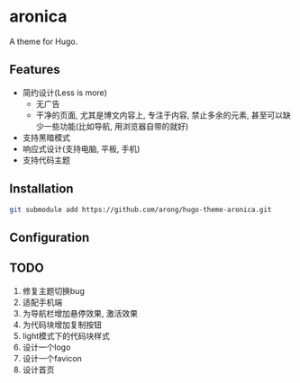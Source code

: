 # aronica

A theme for Hugo.

## Features

* 简约设计(Less is more)
    - 无广告
    - 干净的页面, 尤其是博文内容上, 专注于内容, 禁止多余的元素, 甚至可以缺少一些功能(比如导航, 用浏览器自带的就好)
* 支持黑暗模式
* 响应式设计(支持电脑, 平板, 手机)
* 支持代码主题


## Installation

```bash
git submodule add https://github.com/arong/hugo-theme-aronica.git
```

## Configuration

## TODO

1. 修复主题切换bug
1. 适配手机端
1. 为导航栏增加悬停效果, 激活效果
1. 为代码块增加复制按钮
1. light模式下的代码块样式
1. 设计一个logo
1. 设计一个favicon
1. 设计首页
